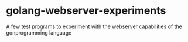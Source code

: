 # golang-webserver-experiments
A few test programs to experiment with the webserver capabilities of the gonprogramming language
